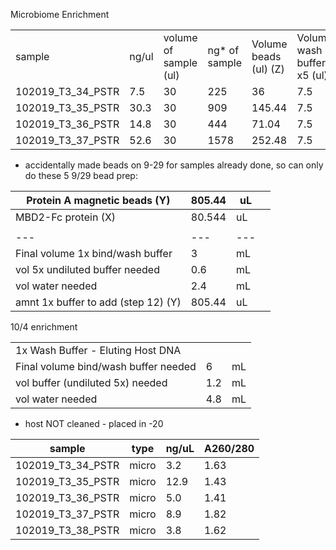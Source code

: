 Microbiome Enrichment

|   |   |   |   |   |   |   |   |   |
|---|---|---|---|---|---|---|---|---|
|sample|ng/ul|volume of sample (ul)|ng* of sample|Volume beads (ul) (Z)|Volume wash buffer x5 (ul)|Total volume (ul)|Added beads cleanup (W)|Total volume|
|102019_T3_34_PSTR|7.5|30|225|36|7.5|73.5|132.3|205.8|
|102019_T3_35_PSTR|30.3|30|909|145.44|7.5|182.94|329.292|512.232|
|102019_T3_36_PSTR|14.8|30|444|71.04|7.5|108.54|195.372|303.912|
|102019_T3_37_PSTR|52.6|30|1578|252.48|7.5|289.98|521.964|811.944|

- accidentally made beads on 9-29 for samples already done, so can only do these 5
9/29 bead prep:

| Protein A magnetic beads (Y)        | 805.44 | uL  |     |
| ----------------------------------- | ------ | --- | --- |
| MBD2-Fc protein (X)                 | 80.544 | uL  |     |
|                                     |        |     |     |
| ---                                 | ---    | --- |     |
| Final volume 1x bind/wash buffer    | 3      | mL  |     |
| vol 5x undiluted buffer needed      | 0.6    | mL  |     |
| vol water needed                    | 2.4    | mL  |     |
| amnt 1x buffer to add (step 12) (Y) | 805.44 | uL  |     |

10/4 enrichment

|   |   |   |
|---|---|---|
|1x Wash Buffer - Eluting Host DNA|||
|Final volume bind/wash buffer needed|6|mL|
|vol buffer (undiluted 5x) needed|1.2|mL|
|vol water needed|4.8|mL|


- host NOT cleaned - placed in -20

| sample            | type  | ng/uL | A260/280 |
| ----------------- | ----- | ----- | -------- |
| 102019_T3_34_PSTR | micro | 3.2   | 1.63     |
| 102019_T3_35_PSTR | micro | 12.9  | 1.43     |
| 102019_T3_36_PSTR | micro | 5.0   | 1.41     |
| 102019_T3_37_PSTR | micro | 8.9   | 1.82     |
| 102019_T3_38_PSTR | micro | 3.8   | 1.62     |

